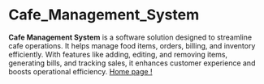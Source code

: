 # Cafe_Management_System
**Cafe Management System** is a software solution designed to streamline cafe operations. It helps manage food items, orders, billing, and inventory efficiently. With features like adding, editing, and removing items, generating bills, and tracking sales, it enhances customer experience and boosts operational efficiency.
[Home page !]("C:\Users\HP\OneDrive\Documents\Homepage.png")
